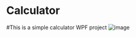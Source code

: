 # Calculator
#This is a simple calculator WPF project
![image](https://user-images.githubusercontent.com/108518693/231201847-dcd4c8e0-1f73-4bf3-b518-33691cf5fc55.png)
